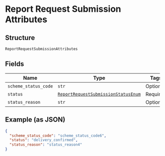 
# Report Request Submission Attributes

## Structure

`ReportRequestSubmissionAttributes`

## Fields

| Name | Type | Tags | Description |
|  --- | --- | --- | --- |
| `scheme_status_code` | `str` | Optional | - |
| `status` | [`ReportRequestSubmissionStatusEnum`](../../doc/models/report-request-submission-status-enum.md) | Required | - |
| `status_reason` | `str` | Optional | - |

## Example (as JSON)

```json
{
  "scheme_status_code": "scheme_status_code6",
  "status": "delivery_confirmed",
  "status_reason": "status_reason4"
}
```

